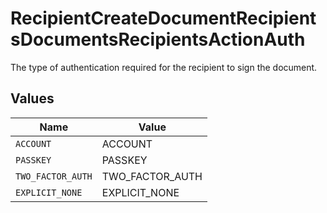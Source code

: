 # RecipientCreateDocumentRecipientsDocumentsRecipientsActionAuth

The type of authentication required for the recipient to sign the document.


## Values

| Name              | Value             |
| ----------------- | ----------------- |
| `ACCOUNT`         | ACCOUNT           |
| `PASSKEY`         | PASSKEY           |
| `TWO_FACTOR_AUTH` | TWO_FACTOR_AUTH   |
| `EXPLICIT_NONE`   | EXPLICIT_NONE     |